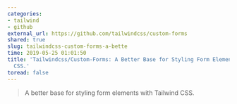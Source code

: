 ```yaml
---
categories:
- tailwind
- github
external_url: https://github.com/tailwindcss/custom-forms
shared: true
slug: tailwindcss-custom-forms-a-bette
time: 2019-05-25 01:01:50
title: 'Tailwindcss/Custom-Forms: A Better Base for Styling Form Elements With Tailwind
  CSS.'
toread: false
---
```


> A better base for styling form elements with Tailwind CSS.